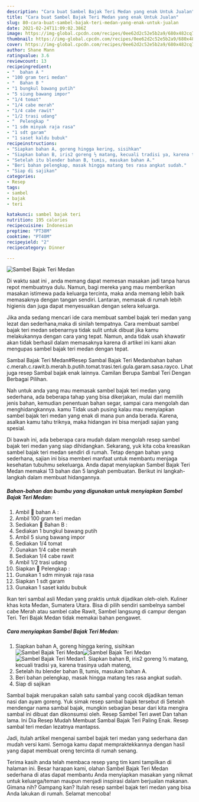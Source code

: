 ```yaml
---
description: "Cara buat Sambel Bajak Teri Medan yang enak Untuk Jualan"
title: "Cara buat Sambel Bajak Teri Medan yang enak Untuk Jualan"
slug: 80-cara-buat-sambel-bajak-teri-medan-yang-enak-untuk-jualan
date: 2021-02-24T11:09:02.386Z
image: https://img-global.cpcdn.com/recipes/0ee62d2c52e5b2a9/680x482cq70/sambel-bajak-teri-medan-foto-resep-utama.jpg
thumbnail: https://img-global.cpcdn.com/recipes/0ee62d2c52e5b2a9/680x482cq70/sambel-bajak-teri-medan-foto-resep-utama.jpg
cover: https://img-global.cpcdn.com/recipes/0ee62d2c52e5b2a9/680x482cq70/sambel-bajak-teri-medan-foto-resep-utama.jpg
author: Shane Mann
ratingvalue: 3.6
reviewcount: 13
recipeingredient:
- "  bahan A "
- "100 gram teri medan"
- "  Bahan B "
- "1 bungkul bawang putih"
- "5 siung bawang impor"
- "1/4 tomat"
- "1/4 cabe merah"
- "1/4 cabe rawit"
- "1/2 trasi udang"
- "  Pelengkap "
- "1 sdm minyak raja rasa"
- "1 sdt garam"
- "1 saset kaldu bubuk"
recipeinstructions:
- "Siapkan bahan A, goreng hingga kering, sisihkan"
- "Siapkan bahan B, iris2 goreng ½ matang, kecuali tradisi ya, karena trasinya udah mateng,"
- "Setelah itu blender bahan B, tumis, masukan bahan A."
- "Beri bahan pelengkap, masak hingga matang tes rasa angkat sudah."
- "Siap di sajikan"
categories:
- Resep
tags:
- sambel
- bajak
- teri

katakunci: sambel bajak teri 
nutrition: 195 calories
recipecuisine: Indonesian
preptime: "PT38M"
cooktime: "PT40M"
recipeyield: "2"
recipecategory: Dinner

---
```



![Sambel Bajak Teri Medan](https://img-global.cpcdn.com/recipes/0ee62d2c52e5b2a9/680x482cq70/sambel-bajak-teri-medan-foto-resep-utama.jpg)

Di waktu  saat ini , anda memang dapat memesan masakan jadi tanpa harus repot membuatnya dulu. Namun, bagi mereka yang mau memberikan masakan istimewa pada keluarga tercinta, maka anda memang lebih baik memasaknya dengan tangan sendiri. Lantaran, memasak di rumah lebih higienis dan juga dapat menyesuaikan dengan selera keluarga.

Jika anda sedang mencari ide cara membuat sambel bajak teri medan yang lezat dan sederhana,maka di sinilah tempatnya. Cara membuat sambel bajak teri medan  sebenarnya tidak sulit untuk dibuat jika kamu melakukannya dengan cara yang tepat. Namun, anda tidak usah khawatir akan tidak berhasil dalam memasaknya 
karena di artikel ini kami akan mengupas sambel bajak teri medan dengan tepat.  

Sambal Bajak Teri Medan#Resep Sambal Bajak Teri Medanbahan bahan c.merah.c.rawit.b.merah.b.putih.tomat.trasi.teri.gula.garam.sasa.rayco. Lihat juga resep Sambal bajak enak lainnya. Camilan Berupa Sambal Teri Dengan Berbagai Pilihan.

Nah untuk anda yang mau memasak sambel bajak teri medan yang sederhana, ada beberapa tahap yang bisa dikerjakan, mulai dari memilih jenis bahan, kemudian penentuan bahan segar, sampai cara mengolah dan menghidangkannya. kamu Tidak usah pusing kalau mau menyiapkan sambel bajak teri medan yang enak di mana pun anda berada. Karena, asalkan kamu  tahu triknya, maka hidangan ini bisa menjadi sajian yang spesial.

Di bawah ini, ada beberapa cara mudah dalam mengolah resep sambel bajak teri medan yang siap dihidangkan. Sekarang, yuk kita coba kreasikan sambel bajak teri medan sendiri di rumah. Tetap dengan bahan yang sederhana, sajian ini bisa memberi manfaat untuk membantu menjaga kesehatan tubuhmu sekeluarga. Anda dapat menyiapkan Sambel Bajak Teri Medan memakai 13 bahan dan 5 langkah pembuatan. Berikut ini langkah-langkah dalam membuat hidangannya.

<!--inarticleads1-->

##### Bahan-bahan dan bumbu yang digunakan untuk menyiapkan Sambel Bajak Teri Medan:

1. Ambil  🍣 bahan A :
1. Ambil 100 gram teri medan
1. Sediakan  🌰 Bahan B :
1. Sediakan 1 bungkul bawang putih
1. Ambil 5 siung bawang impor
1. Sediakan 1/4 tomat
1. Gunakan 1/4 cabe merah
1. Sediakan 1/4 cabe rawit
1. Ambil 1/2 trasi udang
1. Siapkan  🌯 Pelengkap :
1. Gunakan 1 sdm minyak raja rasa
1. Siapkan 1 sdt garam
1. Gunakan 1 saset kaldu bubuk


Ikan teri sambal asli Medan yang praktis untuk dijadikan oleh-oleh. Kuliner khas kota Medan, Sumatera Utara. Bisa di pilih sendiri sambelnya sambel cabe Merah atau sambel cabe Rawit, Sambel langsung di campur dengan Teri. Teri Bajak Medan tidak memakai bahan pengawet. 

<!--inarticleads2-->

##### Cara menyiapkan Sambel Bajak Teri Medan:

1. Siapkan bahan A, goreng hingga kering, sisihkan
<img src="https://img-global.cpcdn.com/steps/7c1b24233fc14bb4/160x128cq70/sambel-bajak-teri-medan-langkah-memasak-1-foto.jpg" alt="Sambel Bajak Teri Medan"><img src="https://img-global.cpcdn.com/steps/5ae2fad6bf9524db/160x128cq70/sambel-bajak-teri-medan-langkah-memasak-1-foto.jpg" alt="Sambel Bajak Teri Medan"><img src="https://img-global.cpcdn.com/steps/98467af513d924da/160x128cq70/sambel-bajak-teri-medan-langkah-memasak-1-foto.jpg" alt="Sambel Bajak Teri Medan">1. Siapkan bahan B, iris2 goreng ½ matang, kecuali tradisi ya, karena trasinya udah mateng,
1. Setelah itu blender bahan B, tumis, masukan bahan A.
1. Beri bahan pelengkap, masak hingga matang tes rasa angkat sudah.
1. Siap di sajikan


Sambal bajak merupakan salah satu sambal yang cocok dijadikan teman nasi dan ayam goreng. Yuk simak resep sambal bajak tersebut di Setelah mendengar nama sambal bajak, mungkin sebagian besar dari kita mengira sambal ini dibuat dan dikonsumsi oleh. Resep Sambel Teri awet Dan tahan lama. Ini Dia Resep Mudah Membuat Sambal Bajak Teri Paling Enak. Resep sambal teri medan lezatnya mantapss. 

Jadi, itulah artikel mengenai  sambel bajak teri medan  yang sederhana dan mudah versi kami. Semoga kamu dapat mempraktekkannya dengan hasil yang dapat membuat oreng tercinta di rumah senang. 

Terima kasih anda telah membaca resep yang tim kami tampilkan di halaman ini. Besar harapan kami, olahan  Sambel Bajak Teri Medan sederhana di atas dapat membantu Anda menyiapkan masakan yang nikmat untuk keluarga/teman maupun menjadi inspirasi dalam berjualan makanan. Gimana nih? Gampang kan? Itulah resep sambel bajak teri medan yang bisa Anda lakukan di rumah. Selamat mencoba!

